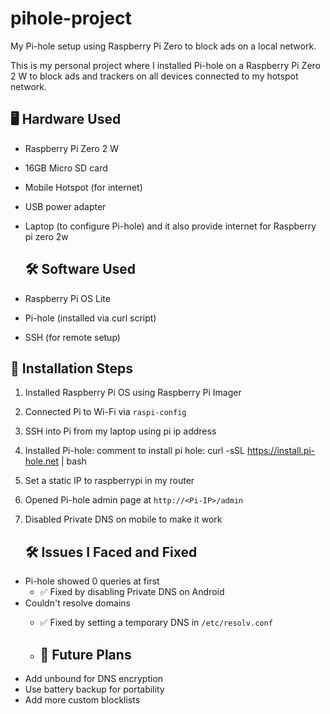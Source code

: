 # pihole-project
My Pi-hole setup using Raspberry Pi Zero to block ads on a local network.

This is my personal project where I installed Pi-hole on a Raspberry Pi Zero 2 W to block ads and trackers on all devices connected to my hotspot network.

## 🖥️ Hardware Used
- Raspberry Pi Zero 2 W
- 16GB Micro SD card
- Mobile Hotspot (for internet)
- USB power adapter
- Laptop (to configure Pi-hole) and it also provide internet for Raspberry pi zero 2w

  ## 🛠️ Software Used
- Raspberry Pi OS Lite
- Pi-hole (installed via curl script)
- SSH (for remote setup)

## 🔧 Installation Steps
1. Installed Raspberry Pi OS using Raspberry Pi Imager
2. Connected Pi to Wi-Fi via `raspi-config`
3. SSH into Pi from my laptop using pi ip address
4. Installed Pi-hole:
comment to install pi hole:
curl -sSL https://install.pi-hole.net | bash
5. Set a static IP to raspberrypi in my router
6. Opened Pi-hole admin page at `http://<Pi-IP>/admin`
7. Disabled Private DNS on mobile to make it work

   ## 🛠️ Issues I Faced and Fixed
- Pi-hole showed 0 queries at first
  - ✅ Fixed by disabling Private DNS on Android
- Couldn't resolve domains
  - ✅ Fixed by setting a temporary DNS in `/etc/resolv.conf`
 
  - ## 🚀 Future Plans
- Add unbound for DNS encryption
- Use battery backup for portability
- Add more custom blocklists



